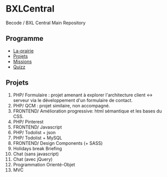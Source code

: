 # BXLCentral
Becode / BXL Central Main Repository

## Programme

- [La-prairie](/La-prairie/)
- [Projets](/Projects)
- [Missions](/Missions)
- [Quizz](/Quizz)

## Projets
1. PHP/ Formulaire : projet amenant à explorer l'architecture client <-> serveur via le développement d'un formulaire de contact.
1. PHP/ QCM : projet similaire, non accompagné.
1. FRONTEND/ Amélioration progressive: html sémantique et les bases du CSS.
1. PHP/ Pinterest 
1. FRONTEND/ Javascript
1. PHP/ Todolist + json
1. PHP/ Todolist + MySQL
1. FRONTEND/ Design Components (+ SASS)
1. Holidays break Briefing
1. Chat (sans javascript)
1. Chat (avec jQuery)
1. Programmation Orienté-Objet
1. MVC
